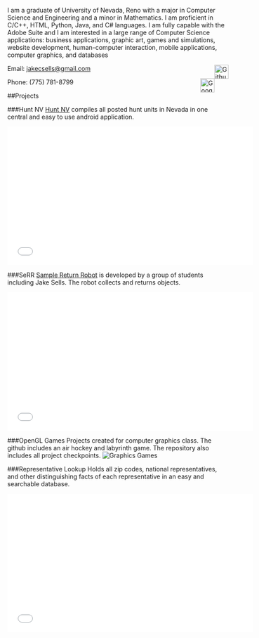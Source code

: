 <link rel="icon" type="image/ico" href="favicon.ico"/>

I am a graduate of University of Nevada, Reno with a major in Computer Science and Engineering and a minor in Mathematics. I am proficient in C/C++, HTML, Python, Java, and C# languages. I am fully capable with the Adobe Suite and I am interested in a large range of Computer Science applications: business applications, graphic art, games and simulations, website development, human-computer interaction, mobile applications, computer graphics, and databases

Email: [jakecsells@gmail.com](mailto:jakecsells@gmail.com)
<a href="https://github.com/jakecsells/"><img src="https://raw2.github.com/github/media/master/octocats/blacktocat-32.png" alt="Github" style="border:0;width:32px;height:32px;float:right"/></a>

Phone: (775) 781-8799
<a href="//plus.google.com/117361433329982367194?prsrc=3"><img src="//ssl.gstatic.com/images/icons/gplus-32.png" alt="Google+" style="border:0;width:32px;height:32px;float:right"/></a>

##Projects

###Hunt NV
[Hunt NV](https://play.google.com/store/apps/details?id=com.jakecsells.huntnv) compiles all posted hunt units in Nevada in one central and easy to use android application.
<iframe width="560" height="315" src="//www.youtube.com/embed/_r-rIx3288U" frameborder="0" allowfullscreen></iframe>

###SeRR
[Sample Return Robot](http://jakecsells.github.io/SeRR/) is developed by a group of students including Jake Sells. The robot collects and returns objects.
<iframe width="560" height="315" src="//www.youtube.com/embed/fk_NYDZzUEM" frameborder="0" allowfullscreen></iframe>

###OpenGL Games
Projects created for computer graphics class. The github includes an air hockey and labyrinth game. The repository also includes all project checkpoints.
<img src="https://drive.google.com/file/d/0B7rqoujRju9bLUtpRG5qT1JUeTA/edit?usp=sharing" alt="Graphics Games"/>

###Representative Lookup
Holds all zip codes, national representatives, and other distinguishing facts of each representative in an easy and searchable database.
<iframe width="560" height="315" src="//www.youtube.com/embed/6OV477_gtlU" frameborder="0" allowfullscreen></iframe>
